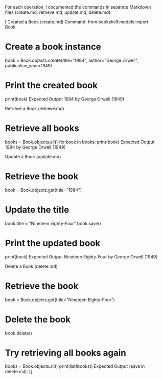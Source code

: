 For each operation, I documented the commands in separate Markdown files (create.md, retrieve.md, update.md, delete.md).

I Created a Book (create.md)
Command:
from bookshelf.models import Book

# Create a book instance
book = Book.objects.create(title="1984", author="George Orwell", publication_year=1949)

# Print the created book
print(book)
Expected Output 
1984 by George Orwell (1949)

Retrieve a Book (retrieve.md)
# Retrieve all books
books = Book.objects.all()
for book in books:
print(book)
Expected Output 
1984 by George Orwell (1949)

Update a Book (update.md)
# Retrieve the book
book = Book.objects.get(title="1984")

# Update the title
book.title = "Nineteen Eighty-Four"
book.save()
# Print the updated book
print(book)
Expected Output 
Nineteen Eighty-Four by George Orwell (1949)

Delete a Book (delete.md)
# Retrieve the book
book = Book.objects.get(title="Nineteen Eighty-Four")
# Delete the book
book.delete()

# Try retrieving all books again
books = Book.objects.all()
print(list(books))
Expected Output (save in delete.md):
[]